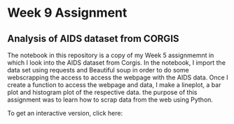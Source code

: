 # Week 9 Assignment 
## Analysis of AIDS dataset from CORGIS 
The notebook in this repository is a copy of my Week 5 assignmemnt in which I look into the AIDS dataset from Corgis. In the notebook, I import the data set using requests and Beautiful soup in order to do some webscrapping the access to access the webpage with the AIDS data. Once I create a function to access the webpage and data, I make a lineplot, a bar plot and histogram plot of the respective data. the purpose of this assignment was to learn how to scrap data from the web using Python. 

To get an interactive version, click here: 

